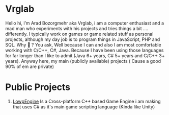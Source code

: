# Vrglab
Hello hi, I’m Arad Bozorgmehr aka Vrglab, i am a computer enthusiast and a mad man who experiments with his projects and tries things a bit .... differently. I typically work on games or game related stuff as personal projects, although my day job is to program things in JavaScript, PHP and SQL.
Why 🤔 ? You ask, Well because I can and also I am most comfortable working with C/C++, C#, Java. Because I have been using those languages for far longer than I like to admit (Java 6+ years, C# 5+ years and C/C++ 3+ years). Anyway here, my main (publicly available) projects ( Cause a good 90% of em are private)

# Public Projects
1. [LowpEngine](https://github.com/vrglab/LowpEngine) Is a Cross-platform C++ based Game Engine i am making that uses C# as it's main game scripting language (Kinda like Unity)
